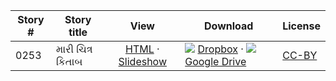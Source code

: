 Story #  | Story title | View | Download | License
-------- | -----------  |:-------:| ---------------- | -------
0253 | મારી ચિત્ર કિતાબ  | [HTML](https://global-asp.github.io/stories/gu/0253_મારી-ચિત્ર-કિતાબ-.html) · <a href="https://global-asp.github.io/stories/gu/0253_મારી-ચિત્ર-કિતાબ-_slides.html" target="_blank">Slideshow</a> | ![](https://cloud.githubusercontent.com/assets/9295750/10150606/3f5ae2dc-65f5-11e5-8f63-841c51cc1cde.png) [Dropbox](https://www.dropbox.com/s/mkjvoww0h3zotvc/gu.zip) · ![](https://cloud.githubusercontent.com/assets/9295750/9473522/1d6fdde4-4b10-11e5-98f5-aa6c6b04a08e.png) [Google Drive](https://drive.google.com/open?id=0B59ZADK9EsbsSVhWRWVwdUdpaEE) | [CC-BY](https://creativecommons.org/licenses/by/3.0/)

